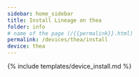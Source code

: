 ```yaml
---
sidebar: home_sidebar
title: Install Lineage on thea
folder: info
# name of the page (/{{permalink}}.html)
permalink: /devices/thea/install
device: thea
---
```

{% include templates/device_install.md %}
